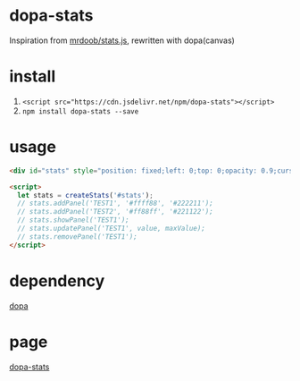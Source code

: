 # dopa-stats
Inspiration from [mrdoob/stats.js](https://github.com/mrdoob/stats.js), rewritten with dopa(canvas)

# install

1. `<script src="https://cdn.jsdelivr.net/npm/dopa-stats"></script>`
2. `npm install dopa-stats --save`

# usage

```html
<div id="stats" style="position: fixed;left: 0;top: 0;opacity: 0.9;cursor: pointer;"></div>

<script>
  let stats = createStats('#stats');
  // stats.addPanel('TEST1', '#ffff88', '#222211');
  // stats.addPanel('TEST2', '#ff88ff', '#221122');
  // stats.showPanel('TEST1');
  // stats.updatePanel('TEST1', value, maxValue);
  // stats.removePanel('TEST1');
</script>
```

# dependency

[dopa](https://github.com/JarenChow/dopa)

# page

[dopa-stats](https://JarenChow.github.io/dopa-stats)
